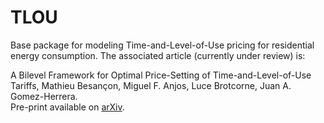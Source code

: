 # TLOU

Base package for modeling Time-and-Level-of-Use pricing for
residential energy consumption. The associated article (currently under review) is:  

A Bilevel Framework for Optimal Price-Setting of Time-and-Level-of-Use Tariffs,
Mathieu Besançon, Miguel F. Anjos, Luce Brotcorne, Juan A. Gomez-Herrera.  
Pre-print available on [arXiv](https://arxiv.org/abs/1809.00512).
